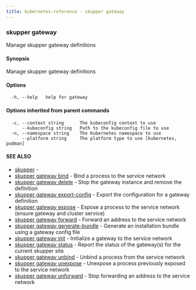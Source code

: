 ```yaml
---
title: kubernetes-reference - skupper gateway
---
```

### skupper gateway

Manage skupper gateway definitions

#### Synopsis

Manage skupper gateway definitions

#### Options

```
  -h, --help   help for gateway
```

#### Options inherited from parent commands

```
  -c, --context string      The kubeconfig context to use
      --kubeconfig string   Path to the kubeconfig file to use
  -n, --namespace string    The Kubernetes namespace to use
      --platform string     The platform type to use [kubernetes, podman]
```

#### SEE ALSO

* [skupper](skupper.html)	 - 
* [skupper gateway bind](skupper_gateway_bind.html)	 - Bind a process to the service network
* [skupper gateway delete](skupper_gateway_delete.html)	 - Stop the gateway instance and remove the definition
* [skupper gateway export-config](skupper_gateway_export-config.html)	 - Export the configuration for a gateway definition
* [skupper gateway expose](skupper_gateway_expose.html)	 - Expose a process to the service network (ensure gateway and cluster service)
* [skupper gateway forward](skupper_gateway_forward.html)	 - Forward an address to the service network
* [skupper gateway generate-bundle](skupper_gateway_generate-bundle.html)	 - Generate an installation bundle using a gateway config file
* [skupper gateway init](skupper_gateway_init.html)	 - Initialize a gateway to the service network
* [skupper gateway status](skupper_gateway_status.html)	 - Report the status of the gateway(s) for the current skupper site
* [skupper gateway unbind](skupper_gateway_unbind.html)	 - Unbind a process from the service network
* [skupper gateway unexpose](skupper_gateway_unexpose.html)	 - Unexpose a process previously exposed to the service network
* [skupper gateway unforward](skupper_gateway_unforward.html)	 - Stop forwarding an address to the service network

<!-- ###### Auto generated by spf13/cobra on 25-Jan-2024
 -->